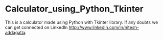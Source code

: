 # Calculator_using_Python_Tkinter
This is a calculator made using Python with Tkinter library.
If any doubts we can get connected on LinkedIn http://www.linkedin.com/in/nitesh-addagatla.
